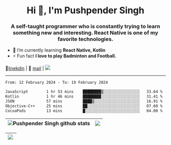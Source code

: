 <h1 align="center">Hi 👋, I'm Pushpender Singh</h1>
<h3 align="center">A self-taught programmer who is constantly trying to learn something new and interesting. React Native is one of my favorite technologies.</h3>

- 🌱 I’m currently learning **React Native, Kotlin**
- ⚡ Fun fact **I love to play Badminton and Football.**

👔[linekdin](https://www.linkedin.com/in/pushpender-singh-240061202/) | 📧 [mail](mailto:pushpendersingh694@gmail.com) | 
<a href="https://github.com/pushpender-singh-ap/pushpender-singh-ap">
    <img src="https://komarev.com/ghpvc/?username=pushpender-singh-ap&style=for-the-badge">
</a>


---

<!--START_SECTION:waka-->

```txt
From: 12 February 2024 - To: 19 February 2024

JavaScript        1 hr 53 mins    ████████▒░░░░░░░░░░░░░░░░   33.64 %
Kotlin            1 hr 46 mins    ████████░░░░░░░░░░░░░░░░░   31.41 %
JSON              57 mins         ████▒░░░░░░░░░░░░░░░░░░░░   16.91 %
Objective-C++     25 mins         ██░░░░░░░░░░░░░░░░░░░░░░░   07.60 %
CocoaPods         13 mins         █░░░░░░░░░░░░░░░░░░░░░░░░   04.00 %
```

<!--END_SECTION:waka-->


| <a><img align="center" src="https://github-readme-stats-iota-ecru-15.vercel.app/api?username=pushpender-singh-ap&show_icons=true&include_all_commits=true&theme=buefy&hide_border=true" alt="Pushpender Singh github stats" /></a> | <a><img align="center" src="https://github-readme-stats-iota-ecru-15.vercel.app/api/top-langs/?username=pushpender-singh-ap&layout=compact&theme=buefy&hide_border=true" /></a> |
| ------------- | ------------- |

| <a> <img align="left" src="https://github-readme-streak-stats.herokuapp.com/?user=pushpender-singh-ap" /></br> </a> |
| ------------- |
